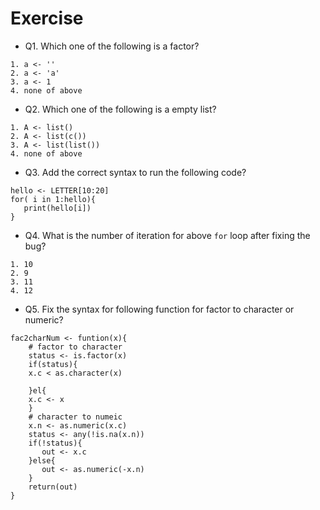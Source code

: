 # Exercise
- Q1. Which one of the following is a factor?
```{}
1. a <- ''
2. a <- 'a'
3. a <- 1
4. none of above
```

- Q2. Which one of the following is a empty list?
```{}
1. A <- list()
2. A <- list(c())
3. A <- list(list())
4. none of above
```

- Q3. Add the correct syntax to run the following code?

```{}
hello <- LETTER[10:20]
for( i in 1:hello){
   print(hello[i])
}
```

- Q4. What is the number of iteration for above `for` loop after fixing the bug?
```{}
1. 10
2. 9
3. 11
4. 12
```

- Q5. Fix the syntax for following function for factor to character or numeric?
```{}
fac2charNum <- funtion(x){
    # factor to character
    status <- is.factor(x)
    if(status){
	x.c < as.character(x)

    }el{
	x.c <- x
    }
    # character to numeic
    x.n <- as.numeric(x.c)
    status <- any(!is.na(x.n))
    if(!status){
       out <- x.c
    }else{
       out <- as.numeric(-x.n)
    }
    return(out)
}

```

